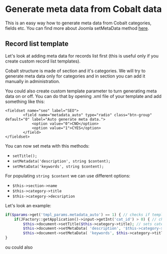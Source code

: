 # Generate meta data from Cobalt data

This is an easy way how to generate meta data from Cobalt categories, fields etc. You can find more about Joomla setMetaData method [here](https://docs.joomla.org/JDocument/setMetaData).

## Record list template

Let's look at adding meta data for records list first (this is useful only if you create custom record list templates). 

Cobalt structure is made of section and it's categories. We will try to generate meta data only for categories and in section you can add it manually in administration.

You could also create custom template parameter to turn generating meta data on or off. You can do that by opening .xml file of your template and add something like this:

```
<fieldset name="seo" label="SEO">
		<field name="metadata_auto" type="radio" class="btn-group" default="0" label="Auto generate meta data.">
			<option value="0">CNO</option>
			<option value="1">CYES</option>
		</field>
</fieldset>
```

You can now set meta with this methods:
- `setTitle();`
- `setMetadata('description', string $content);`
- `setMetaData('keywords', string $content);`

For populating `string $content` we can use different options:
- `$this->section->name`
- `$this->category->title`
- `$this->category->decsription`

Let's look an example:

```php
if($params->get('tmpl_params.metadata_auto') == 1) { // checks if template parameter is set to yes for creating meta data or not
	if(JFactory::getApplication()->input->getInt('cat_id') > 0) { // checks if it is category and not section
		$this->document->setTitle($this->category->title); // sets category title as meta title 
		$this->document->setMetaData( 'description', '$this->category->description'); // generate meta description from category description. Instead of $this->category->description you could use something like `substr($this->category->description,0,200) . '...'` to limit meta description to 200 characters.
		$this->document->setMetaData( 'keywords', $this->category->title . ', ' . $this->section->name . ', ' . ' some other custom words');
}
```

ou could also 
